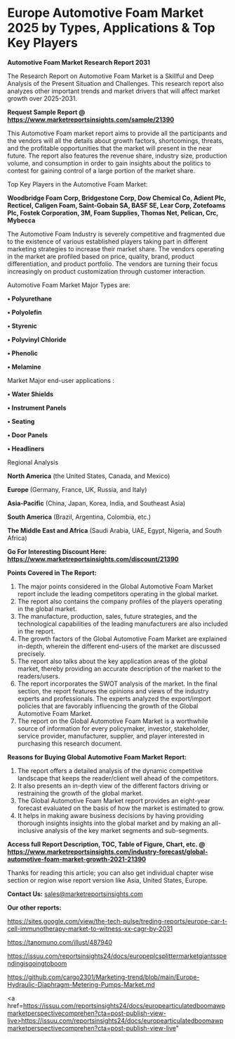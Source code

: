 # Europe Automotive Foam Market 2025 by Types, Applications & Top Key Players

<strong>Automotive Foam Market Research Report 2031</strong>

The Research Report on Automotive Foam Market is a Skillful and Deep Analysis of the Present Situation and Challenges. This research report also analyzes other important trends and market drivers that will affect market growth over 2025-2031.

<strong>Request Sample Report @ <a href=https://www.marketreportsinsights.com/sample/21390>https://www.marketreportsinsights.com/sample/21390</a></strong>

This Automotive Foam market report aims to provide all the participants and the vendors will all the details about growth factors, shortcomings, threats, and the profitable opportunities that the market will present in the near future. The report also features the revenue share, industry size, production volume, and consumption in order to gain insights about the politics to contest for gaining control of a large portion of the market share.

Top Key Players in the Automotive Foam Market:

<strong>Woodbridge Foam Corp, Bridgestone Corp, Dow Chemical Co, Adient Plc, Recticel, Caligen Foam, Saint-Gobain SA, BASF SE, Lear Corp, Zotefoams Plc, Fostek Corporation, 3M, Foam Supplies, Thomas Net, Pelican, Crc, Mybecca</strong>

The Automotive Foam Industry is severely competitive and fragmented due to the existence of various established players taking part in different marketing strategies to increase their market share. The vendors operating in the market are profiled based on price, quality, brand, product differentiation, and product portfolio. The vendors are turning their focus increasingly on product customization through customer interaction.

Automotive Foam Market Major Types are:

<strong>• Polyurethane

• Polyolefin

• Styrenic

• Polyvinyl Chloride

• Phenolic

• Melamine</strong>

Market Major end-user applications :

<strong>• Water Shields

• Instrument Panels

• Seating

• Door Panels

• Headliners</strong>

Regional Analysis

</u><strong><b>North America</b></strong> (the United States, Canada, and Mexico)

<strong><b>Europe </b></strong>(Germany, France, UK, Russia, and Italy)

<strong><b>Asia-Pacific</b></strong> (China, Japan, Korea, India, and Southeast Asia)

<strong><b>South America</b></strong> (Brazil, Argentina, Colombia, etc.)

<strong><b>The Middle East and Africa</b></strong> (Saudi Arabia, UAE, Egypt, Nigeria, and South Africa)

<strong>Go For Interesting Discount Here: <a href=https://www.marketreportsinsights.com/discount/21390>https://www.marketreportsinsights.com/discount/21390</a></strong>

<strong>Points Covered in The Report:</strong>
<ol>
  <li>The major points considered in the Global Automotive Foam Market report include the leading competitors operating in the global market.</li>
  <li>The report also contains the company profiles of the players operating in the global market.</li>
  <li>The manufacture, production, sales, future strategies, and the technological capabilities of the leading manufacturers are also included in the report.</li>
  <li>The growth factors of the Global Automotive Foam Market are explained in-depth, wherein the different end-users of the market are discussed precisely.</li>
  <li>The report also talks about the key application areas of the global market, thereby providing an accurate description of the market to the readers/users.</li>
  <li>The report incorporates the SWOT analysis of the market. In the final section, the report features the opinions and views of the industry experts and professionals. The experts analyzed the export/import policies that are favorably influencing the growth of the Global Automotive Foam Market.</li>
  <li>The report on the Global Automotive Foam Market is a worthwhile source of information for every policymaker, investor, stakeholder, service provider, manufacturer, supplier, and player interested in purchasing this research document.</li>
</ol>
<strong>Reasons for Buying Global Automotive Foam Market Report:</strong>

<ol>
  <li>The report offers a detailed analysis of the dynamic competitive landscape that keeps the reader/client well ahead of the competitors.</li>
  <li>It also presents an in-depth view of the different factors driving or restraining the growth of the global market.</li>
  <li>The Global Automotive Foam Market report provides an eight-year forecast evaluated on the basis of how the market is estimated to grow.</li>
  <li>It helps in making aware business decisions by having providing thorough insights insights into the global market and by making an all-inclusive analysis of the key market segments and sub-segments.</li>
</ol>
<strong>Access full Report Description, TOC, Table of Figure, Chart, etc. @ <a href=https://www.marketreportsinsights.com/industry-forecast/global-automotive-foam-market-growth-2021-21390>https://www.marketreportsinsights.com/industry-forecast/global-automotive-foam-market-growth-2021-21390</a></strong>


Thanks for reading this article; you can also get individual chapter wise section or region wise report version like Asia, United States, Europe.

<strong>Contact Us:</strong>
sales@marketreportsinsights.com

<strong>Our other reports:</strong>

<a href=https://sites.google.com/view/the-tech-pulse/treding-reports/europe-car-t-cell-immunotherapy-market-to-witness-xx-cagr-by-2031>https://sites.google.com/view/the-tech-pulse/treding-reports/europe-car-t-cell-immunotherapy-market-to-witness-xx-cagr-by-2031</a>

<a href=https://tanomuno.com/illust/487940>https://tanomuno.com/illust/487940</a>

<a href=https://issuu.com/reportsinsights24/docs/europeplcsplittermarketgiantsspendingisgoingtoboom>https://issuu.com/reportsinsights24/docs/europeplcsplittermarketgiantsspendingisgoingtoboom</a>

<a href=https://github.com/cargo2301/Marketing-trend/blob/main/Europe-Hydraulic-Diaphragm-Metering-Pumps-Market.md>https://github.com/cargo2301/Marketing-trend/blob/main/Europe-Hydraulic-Diaphragm-Metering-Pumps-Market.md</a>

<a href=https://issuu.com/reportsinsights24/docs/europearticulatedboomawpmarketperspectivecomprehen?cta=post-publish-view-live>https://issuu.com/reportsinsights24/docs/europearticulatedboomawpmarketperspectivecomprehen?cta=post-publish-view-live</a>"
